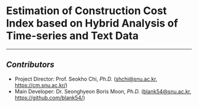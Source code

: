 # Estimation of Construction Cost Index based on Hybrid Analysis of Time-series and Text Data

- - -
## _**Contributors**_
- Project Director: Prof. Seokho Chi, _Ph.D._ (shchi@snu.ac.kr, https://cm.snu.ac.kr/)
- Main Developer: Dr. Seonghyeon Boris Moon, _Ph.D._ (blank54@snu.ac.kr, https://github.com/blank54/)